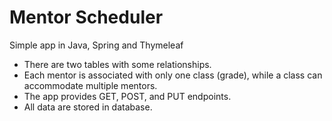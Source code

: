 # Mentor Scheduler
Simple app in Java, Spring and Thymeleaf
- There are two tables with some relationships.
- Each mentor is associated with only one class (grade), while a class can accommodate multiple mentors.
- The app provides GET, POST, and PUT endpoints.
- All data are stored in database.
